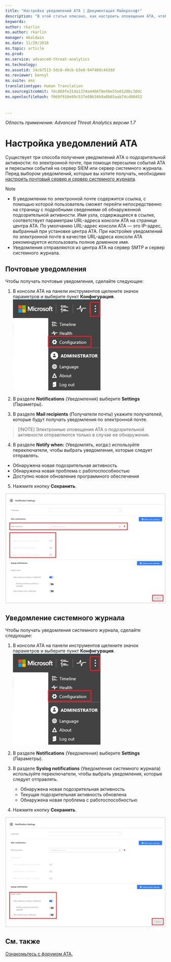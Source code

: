 ```yaml
---
title: "Настройка уведомлений ATA | Документация Майкрософт"
description: "В этой статье описано, как настроить оповещения ATA, чтобы получать уведомления при обнаружении подозрительных действий."
keywords: 
author: rkarlin
ms.author: rkarlin
manager: mbaldwin
ms.date: 11/29/2016
ms.topic: article
ms.prod: 
ms.service: advanced-threat-analytics
ms.technology: 
ms.assetid: 14cb7513-5dc8-49cb-b3e0-94f469c443dd
ms.reviewer: bennyl
ms.suite: ems
translationtype: Human Translation
ms.sourcegitcommit: 7dc860fe31da1374a4466f8e56e55e6520bc10dc
ms.openlocfilehash: f069f910e99c537e08b34b9a0b65aab7dcd08452


---
```


*Область применения: Advanced Threat Analytics версии 1.7*



# <a name="set-ata-notifications"></a>Настройка уведомлений ATA
Существует три способа получения уведомлений ATA о подозрительной активности: по электронной почте, при помощи пересылки событий ATA и пересылки событий на сервер SIEM или сервер системного журнала. Перед выбором уведомлений, которые вы хотите получать, необходимо [настроить почтовый сервер и сервер системного журнала](setting-syslog-email-server-settings.md).

> [!NOTE]
> -   В уведомлении по электронной почте содержится ссылка, с помощью которой пользователь сможет перейти непосредственно на страницу с подробными сведениями об обнаруженной подозрительной активности. Имя узла, содержащееся в ссылке, соответствует параметрам URL-адреса консоли ATA на странице центра ATA. По умолчанию URL-адрес консоли ATA — это IP-адрес, выбранный при установке центра ATA.  При настройке уведомлений по электронной почте в качестве URL-адреса консоли ATA рекомендуется использовать полное доменное имя.
> -   Уведомления отправляются из центра ATA на сервер SMTP и сервер системного журнала.

## <a name="mail-notifications"></a>Почтовые уведомления
Чтобы получать почтовые уведомления, сделайте следующее:


1. В консоли ATA на панели инструментов щелкните значок параметров и выберите пункт **Конфигурация**.
![Значок параметров конфигурации ATA](media/ATA-config-icon.JPG)

2. В разделе **Notifications** (Уведомления) выберите **Settings** (Параметры).
3. В разделе **Mail recipients** (Получатели почты) укажите получателей, которые будут получать уведомления по электронной почте.
>   [!NOTE]
>   Электронные оповещения ATA о подозрительной активности отправляются только в случае ее обнаружения.

4. В разделе **Notify when:** (Уведомлять, когда:) используйте переключатели, чтобы выбрать уведомления, которые следует отправлять.
  - Обнаружена новая подозрительная активность
  - Обнаружена новая проблема с работоспособностью
  - Доступно новое обновление программного обеспечения

5. Нажмите кнопку **Сохранить**.

![Изображение. Параметры почтовых уведомлений ATA](media/ATA-mail-notification-settings-1.7.png)


## <a name="syslog-notification"></a>Уведомление системного журнала

Чтобы получать уведомления системного журнала, сделайте следующее:


1. В консоли ATA на панели инструментов щелкните значок параметров и выберите пункт **Конфигурация**.
![Значок параметров конфигурации ATA](media/ATA-config-icon.JPG)

2. В разделе **Notifications** (Уведомления) выберите **Settings** (Параметры).
3. В разделе **Syslog notifications** (Уведомления системного журнала) используйте переключатели, чтобы выбрать уведомления, которые следует отправлять.


    - Обнаружена новая подозрительная активность
    - Текущая подозрительная активность обновлена
    - Обнаружена новая проблема с работоспособностью
5. Нажмите кнопку **Сохранить**.

![Изображение. Настройка уведомлений ATA](media/ATA-syslog-notification-settings-1.7.png)




## <a name="see-also"></a>См. также
[Ознакомьтесь с форумом ATA.](https://social.technet.microsoft.com/Forums/security/home?forum=mata)



<!--HONumber=Nov16_HO5-->


